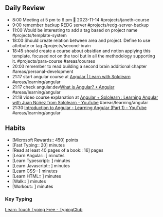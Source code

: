 ## Daily Review

- 8:00 Meeting at 5 pm to 6 pm  📅 2023-11-14 #projects/janeth-course 
- 9:00 remember backup REDG server #projects/redg-server-backup 
- 11:00 Would be interesting to add a tag based on project name #projects/template-system 
- 18:00 Should create relation between area and project. Define to use attribute or tag #projects/second-brain 
- 18:45 should create a course about obsidian and notion applying this template. focused not on the tool but in all the methodology supporting it. #projects/para-course #areas/courses
- 20:00 remember to read building a second brain additional chapter #areas/personal-development 
- 21:17 start angular course at [Angular | Learn with Sololearn](https://www.sololearn.com/learn/courses/angular?location=5) #areas/learning/angular
- 21:17 check angular.dev[What is Angular? • Angular](https://angular.dev/overview) #areas/learning/angular
- 21:18 video course explanation at [Angular + Sololearn : Learning Angular with Juan Núñez from Sololearn - YouTube](https://www.youtube.com/watch?v=3y8qmEKb4xQ&list=RDCMUCbn1OgGei-DV7aSRo_HaAiw) #areas/learning/angular
- 21:30 [Introduction to Angular - Learning Angular (Part 1) - YouTube](https://www.youtube.com/watch?v=xAT0lHYhHMY&list=PL1w1q3fL4pmj9k1FrJ3Pe91EPub2_h4jF) #areas/learning/angular 
## Habits
 - [Microsoft Rewards:: 450] points
 - [Fast Typing:: 20] minutes
 - [Read at least 40 pages of a book:: 16] pages
 - [Learn Angular:: ] minutes
 - [Learn Typescript:: ] minutes
 - [Learn Javascript:: ] minutes
 - [Learn CSS:: ] minutes
 - [Learn HTML:: ] minutes
 - [Walk:: ] minutes
 - [Workout:: ] minutes
### Key Typing
[Learn Touch Typing Free - TypingClub](https://www.typingclub.com/)

